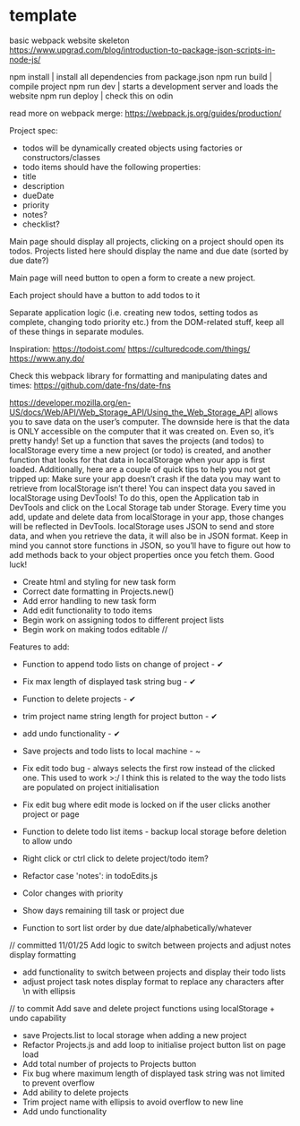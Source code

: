 # template
basic webpack website skeleton
https://www.upgrad.com/blog/introduction-to-package-json-scripts-in-node-js/

npm install | install all dependencies from package.json
npm run build | compile project
npm run dev | starts a development server and loads the website
npm run deploy | check this on odin

read more on webpack merge:
https://webpack.js.org/guides/production/


Project spec:
- todos will be dynamically created objects using factories or constructors/classes
- todo items should have the following properties:
 - title
 - description
 - dueDate
 - priority
 - notes?
 - checklist?

Main page should display all projects, clicking on a project should open its todos. Projects listed here should display the name and due date (sorted by due date?)

Main page will need button to open a form to create a new project.

Each project should have a button to add todos to it

Separate application logic (i.e. creating new todos, setting todos as complete, changing todo priority etc.) from the DOM-related stuff, keep all of these things in separate modules.

Inspiration:
https://todoist.com/
https://culturedcode.com/things/
https://www.any.do/

Check this webpack library for formatting and manipulating dates and times:
https://github.com/date-fns/date-fns

https://developer.mozilla.org/en-US/docs/Web/API/Web_Storage_API/Using_the_Web_Storage_API
allows you to save data on the user’s computer. The downside here is that the data is ONLY accessible on the computer that it was created on. Even so, it’s pretty handy! Set up a function that saves the projects (and todos) to localStorage every time a new project (or todo) is created, and another function that looks for that data in localStorage when your app is first loaded. Additionally, here are a couple of quick tips to help you not get tripped up:
Make sure your app doesn’t crash if the data you may want to retrieve from localStorage isn’t there!
You can inspect data you saved in localStorage using DevTools! To do this, open the Application tab in DevTools and click on the Local Storage tab under Storage. Every time you add, update and delete data from localStorage in your app, those changes will be reflected in DevTools.
localStorage uses JSON to send and store data, and when you retrieve the data, it will also be in JSON format. Keep in mind you cannot store functions in JSON, so you’ll have to figure out how to add methods back to your object properties once you fetch them. Good luck!



 - Create html and styling for new task form
 - Correct date formatting in Projects.new()
 - Add error handling to new task form
 - Add edit functionality to todo items
 - Begin work on assigning todos to different project lists
 - Begin work on making todos editable
 //



 Features to add:
 - Function to append todo lists on change of project - ✔
 - Fix max length of displayed task string bug - ✔
 - Function to delete projects - ✔
 - trim project name string length for project button - ✔
 - add undo functionality - ✔

 - Save projects and todo lists to local machine - ~

 - Fix edit todo bug - always selects the first row instead of the clicked one. This used to work >:/
    I think this is related to the way the todo lists are populated on project initialisation
 - Fix edit bug where edit mode is locked on if the user clicks another project or page
 - Function to delete todo list items - backup local storage before deletion to allow undo
 - Right click or ctrl click to delete project/todo item?
 - Refactor case 'notes': in todoEdits.js
 - Color changes with priority
 - Show days remaining till task or project due
 - Function to sort list order by due date/alphabetically/whatever

// committed 11/01/25
Add logic to switch between projects and adjust notes display formatting

 - add functionality to switch between projects and display their todo lists
 - adjust project task notes display format to replace any characters after \n with ellipsis

 // to commit
Add save and delete project functions using localStorage + undo capability

 - save Projects.list to local storage when adding a new project
 - Refactor Projects.js and add loop to initialise project button list on page load
 - Add total number of projects to Projects button
 - Fix bug where maximum length of displayed task string was not limited to prevent overflow
 - Add ability to delete projects
 - Trim project name with ellipsis to avoid overflow to new line
 - Add undo functionality

